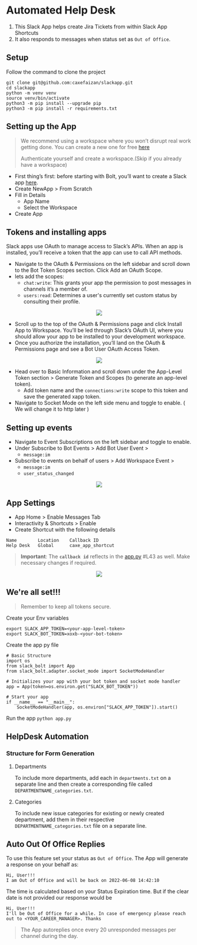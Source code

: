 # Automated Help Desk
1. This Slack App helps create Jira Tickets from within Slack App Shortcuts
2. It also responds to messages when status set as `Out of Office`.
## Setup
Follow the command to clone the project
```
git clone git@github.com:caxefaizan/slackapp.git
cd slackapp
python -m venv venv
source venv/bin/activate
python3 -m pip install --upgrade pip
python3 -m pip install -r requirements.txt
```
## Setting up the App
> We recommend using a workspace where you won’t disrupt real work getting done. You can create a new one for free [here](https://slack.com/get-started#create)
>
> Authenticate yourself and create a workspace.(Skip if you already have a workspace)
- First thing’s first: before starting with Bolt, you’ll want to create a Slack app [here](https://api.slack.com/apps/new).
- Create NewApp > From Scratch
- Fill in Details
    - App Name
    - Select the Workspace
- Create App

## Tokens and installing apps
Slack apps use OAuth to manage access to Slack’s APIs. When an app is installed, you’ll receive a token that the app can use to call API methods.

- Navigate to the OAuth & Permissions on the left sidebar and scroll down to the Bot Token Scopes section. Click Add an OAuth Scope.
- lets add the scopes: 
    - `chat:write`: This grants your app the permission to post messages in channels it’s a member of.
    - `users:read`: Determines a user's currently set custom status by consulting their profile.

<p align="center">
    <img src="./images/scopes.png"/>
</p>

- Scroll up to the top of the OAuth & Permissions page and click Install App to Workspace. You’ll be led through Slack’s OAuth UI, where you should allow your app to be installed to your development workspace.
- Once you authorize the installation, you’ll land on the OAuth & Permissions page and see a Bot User OAuth Access Token.

<p align="center">
    <img src="./images/bot-token.png"/>
</p>

- Head over to Basic Information and scroll down under the App-Level Token section > Generate Token and Scopes (to generate an app-level token). 
    - Add token name and the `connections:write` scope to this token and save the generated xapp token.
- Navigate to Socket Mode on the left side menu and toggle to enable. ( We will change it to http later )

## Setting up events
- Navigate to Event Subscriptions on the left sidebar and toggle to enable. 
- Under Subscribe to Bot Events > Add Bot User Event > 
    - `message:im`
- Subscribe to events on behalf of users > Add Workspace Event > 
    - `message:im`
    - `user_status_changed`

<p align="center">
    <img src="./images/events.png"/>
</p>

## App Settings
- App Home > Enable Messages Tab
- Interactivity & Shortcuts > Enable
- Create Shortcut with the following details 
```
Name        Location    Callback ID
Help Desk   Global      caxe_app_shortcut
```
> **Important**: The **`callback id`** reflects in the [app.py](./app.py) #L43 as well. Make necessary changes if required.

<p align="center">
    <img src="./images/shortcuts.png"/>
</p>

## We're all set!!!
> Remember to keep all tokens secure.

Create your Env variables
```
export SLACK_APP_TOKEN=<your-app-level-token>
export SLACK_BOT_TOKEN=xoxb-<your-bot-token>
```
Create the app py file
```
# Basic Structure
import os
from slack_bolt import App
from slack_bolt.adapter.socket_mode import SocketModeHandler

# Initializes your app with your bot token and socket mode handler
app = App(token=os.environ.get("SLACK_BOT_TOKEN"))

# Start your app
if __name__ == "__main__":
    SocketModeHandler(app, os.environ["SLACK_APP_TOKEN"]).start()
```
Run the app `python app.py`

## HelpDesk Automation
### Structure for Form Generation
1. Departments

    To include more departments, add each in `departments.txt` on a separate line and then create a corresponding file called `DEPARTMENTNAME_categories.txt`.
2. Categories

    To include new issue categories for existing or newly created department, add them in their respective `DEPARTMENTNAME_categories.txt` file on a separate line.

## Auto Out Of Office Replies
To use this feature set your status as `Out of Office`.
The App will generate a response on your behalf as:
```    
Hi, User!!!
I am Out of Office and will be back on 2022-06-08 14:42:10
```
The time is calculated based on your Status Expiration time.
But if the clear date is not provided our response would be
```
Hi, User!!!
I'll be Out of Office for a while. In case of emergency please reach out to <YOUR_CAREER_MANAGER>. Thanks
```
> The App autoreplies once every 20 unresponded messages per channel during the day.   